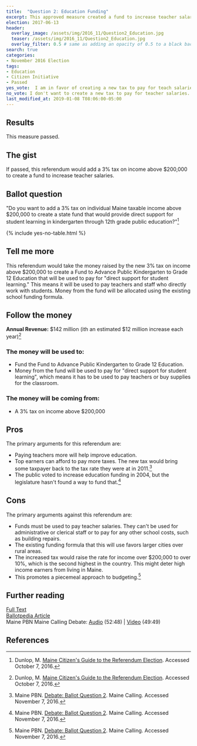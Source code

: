 ```yaml
---
title:  "Question 2: Education Funding"
excerpt: This approved measure created a fund to increase teacher salaries.
election: 2017-06-13
header:
  overlay_image: /assets/img/2016_11/Question2_Education.jpg
  teaser: /assets/img/2016_11/Question2_Education.jpg
  overlay_filter: 0.5 # same as adding an opacity of 0.5 to a black background
search: true
categories:
- November 2016 Election
tags:
- Education
- Citizen Initiative
- Passed
yes_vote:  I am in favor of creating a new tax to pay for teach salaries.
no_vote: I don't want to create a new tax to pay for teacher salaries.
last_modified_at: 2019-01-08 T08:06:00-05:00
---
```


## Results
This measure passed.

## The gist
If passed, this referendum would add a 3% tax on income above $200,000 to create a fund to increase teacher salaries.

## Ballot question
"Do you want to add a 3% tax on individual Maine taxable income above $200,000 to create a state fund that would provide direct support for student learning in kindergarten through 12th grade public education?"[^2]

{% include yes-no-table.html %}


## Tell me more
This referendum would take the money raised by the new 3% tax on income above $200,000 to create a Fund to Advance Public Kindergarten to Grade 12 Education that will be used to pay for "direct support for student learning."  This means it will be used to pay teachers and staff who directly work with students.  Money from the fund will be allocated using the existing school funding formula.

## Follow the money
**Annual Revenue:** $142 million (ith an estimated $12 million increase each year)[^2]

### The money will be used to:
* Fund the Fund to Advance Public Kindergarten to Grade 12 Education.
* Money from the fund will be used to pay for "direct support for student learning", which means it has to be used to pay teachers or buy supplies for the classroom.

### The money will be coming from:
* A 3% tax on income above $200,000

## Pros
The primary arguments for this referendum are:

* Paying teachers more will help improve education.
* Top earners can afford to pay more taxes.  The new tax would bring some taxpayer back to the tax rate they were at in 2011.[^3]
* The public voted to increase education funding in 2004, but the legislature hasn't found a way to fund that.[^3]

## Cons
The primary arguments against this referendum are:
* Funds must be used to pay teacher salaries.  They can't be used for administrative or clerical staff or to pay for any other school costs, such as building repairs.
* The existing funding formula that this will use favors larger cities over rural areas.
* The increased tax would raise the rate for income over $200,000 to over 10%, which is the second highest in the country.  This might deter high income earners from living in Maine.
* This promotes a piecemeal approach to budgeting.[^3]

## Further reading
[Full Text](http://www.maine.gov/sos/cec/elec/citizens/k12.pdf)
<br>[Ballotpedia Article](https://ballotpedia.org/Maine_Tax_on_Incomes_Exceeding_$200,000_for_Public_Education,_Question_2_(2016))
<br>Maine PBN Maine Calling Debate: [Audio](http://mainepublic.org/post/debate-ballot-question-2) (52:48) | [Video](http://video.mainepublic.org/video/2365874988/) (49:49)

## References
[^1]: Ballotpedia State Desk. [Maine Tax on Incomes Exceeding $200,000 for Public Education, Question 2 (2016)](https://ballotpedia.org/Maine_Tax_on_Incomes_Exceeding_$200,000_for_Public_Education,_Question_2_(2016)). Ballotpedia.  Accessed October 24, 2016.

[^2]: Dunlop, M. [Maine Citizen's Guide to the Referendum Election](http://www.state.me.us/sos/cec/elec/upcoming/citizensguide2016.pdf). Accessed October 7, 2016.

[^3]: Maine PBN. [Debate: Ballot Question 2](http://mainepublic.org/post/debate-ballot-question-2#stream/0).  Maine Calling.  Accessed November 7, 2016.
